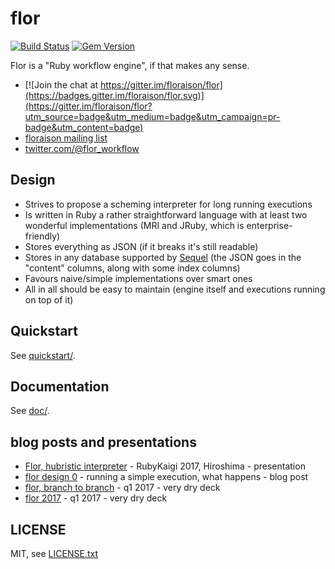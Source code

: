 
# flor

[![Build Status](https://secure.travis-ci.org/floraison/flor.svg)](http://travis-ci.org/floraison/flor)
[![Gem Version](https://badge.fury.io/rb/flor.svg)](http://badge.fury.io/rb/flor)

Flor is a "Ruby workflow engine", if that makes any sense.

* [![Join the chat at https://gitter.im/floraison/flor](https://badges.gitter.im/floraison/flor.svg)](https://gitter.im/floraison/flor?utm_source=badge&utm_medium=badge&utm_campaign=pr-badge&utm_content=badge)
* [floraison mailing list](https://groups.google.com/forum/#!forum/floraison)
* [twitter.com/@flor_workflow](https://twitter.com/flor_workflow)

## Design

* Strives to propose a scheming interpreter for long running executions
* Is written in Ruby a rather straightforward language with at least two
  wonderful implementations (MRI and JRuby, which is enterprise-friendly)
* Stores everything as JSON (if it breaks it's still readable)
* Stores in any database supported by [Sequel](http://sequel.jeremyevans.net/)
  (the JSON goes in the "content" columns, along with some index columns)
* Favours naive/simple implementations over smart ones
* All in all should be easy to maintain (engine itself and executions running
  on top of it)

## Quickstart

See [quickstart/](quickstart/).

## Documentation

See [doc/](doc/).

## blog posts and presentations

* [Flor, hubristic interpreter](http://rubykaigi.org/2017/presentations/jmettraux.html) - RubyKaigi 2017, Hiroshima - presentation
* [flor design 0](http://jmettraux.skepti.ch/20171021.html?t=flor_design_0) - running a simple execution, what happens - blog post
* [flor, branch to branch](https://speakerdeck.com/jmettraux/flor-branch-to-branch) - q1 2017 - very dry deck
* [flor 2017](https://speakerdeck.com/jmettraux/flor-2017) - q1 2017 - very dry deck


## LICENSE

MIT, see [LICENSE.txt](LICENSE.txt)

